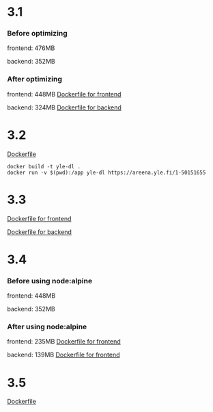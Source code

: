 # 3.1
### Before optimizing
frontend: 476MB

backend: 352MB

### After optimizing
frontend: 448MB [Dockerfile for frontend](https://github.com/yumoL/docker_exercises/blob/master/part3/3.1/frontend/Dockerfile)

backend: 324MB [Dockerfile for backend](https://github.com/yumoL/docker_exercises/blob/master/part3/3.1/backend/Dockerfile)

# 3.2
[Dockerfile](https://github.com/yumoL/docker_exercises/blob/master/part3/3.2/Dockerfile)
```
docker build -t yle-dl .
docker run -v $(pwd):/app yle-dl https://areena.yle.fi/1-50151655
```
# 3.3
[Dockerfile for frontend](https://github.com/yumoL/docker_exercises/blob/master/part3/3.3/frontend/Dockerfile)

[Dockerfile for backend](https://github.com/yumoL/docker_exercises/blob/master/part3/3.3/backend/Dockerfile)

# 3.4
### Before using node:alpine
frontend: 448MB

backend: 352MB

### After using node:alpine
frontend: 235MB [Dockerfile for frontend](https://github.com/yumoL/docker_exercises/blob/master/part3/3.4/frontend/Dockerfile)


backend: 139MB [Dockerfile for frontend](https://github.com/yumoL/docker_exercises/blob/master/part3/3.4/backend/Dockerfile)

# 3.5
[Dockerfile](https://github.com/yumoL/docker_exercises/blob/master/part3/3.5/Dockerfile/)
